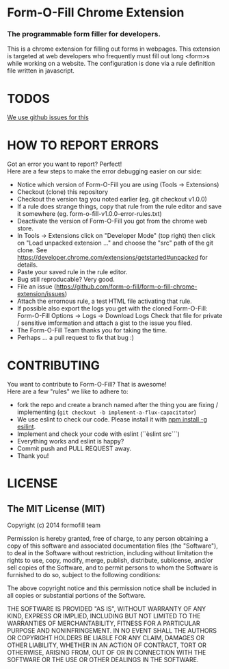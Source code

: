 # Form-O-Fill Chrome Extension

### The programmable form filler for developers.

This is a chrome extension for filling out forms in webpages.
This extension is targeted at web developers who frequently must fill out long \<form>s while working on a website.
The configuration is done via a rule definition file written in javascript.

# TODOS
[We use github issues for this](https://github.com/form-o-fill/form-o-fill-chrome-extension/issues?labels=enhancement&page=1&state=open)

# HOW TO REPORT ERRORS
Got an error you want to report? Perfect!  
Here are a few steps to make the error debugging easier on our side:

- Notice which version of Form-O-Fill you are using (Tools -> Extensions)
- Checkout (clone) this repository
- Checkout the version tag you noted earlier (eg. git checkout v1.0.0)
- If a rule does strange things, copy that rule from the rule editor and save it somewhere (eg. form-o-fill-v1.0.0-error-rules.txt)
- Deactivate the version of Form-O-Fill you got from the chrome web store.
- In Tools -> Extensions click on "Developer Mode" (top right) then click on "Load unpacked extension ..." and choose the "src" path of the git clone.
  See https://developer.chrome.com/extensions/getstarted#unpacked for details.
- Paste your saved rule in the rule editor.
- Bug still reproducable? Very good.
- File an issue (https://github.com/form-o-fill/form-o-fill-chrome-extension/issues)
- Attach the errornous rule, a test HTML file activating that rule.
- If possible also export the logs you get with the cloned Form-O-Fill: Form-O-Fill Options -> Logs -> Download Logs
  Check that file for private / sensitive imformation and attach a gist to the issue you filed.
- The Form-O-Fill Team thanks you for taking the time.
- Perhaps ... a pull request to fix that bug :)

# CONTRIBUTING

You want to contribute to Form-O-Fill? That is awesome!  
Here are a few "rules" we like to adhere to:

- fork the repo and create a branch named after the thing you are fixing / implementing (```git checkout -b implement-a-flux-capacitator```)
- We use eslint to check our code. Please install it with [npm install -g esilint](http://eslint.org).
- Implement and check your code with eslint (``èslint src```)
- Everything works and eslint is happy?
- Commit push and PULL REQUEST away.
- Thank you!

# LICENSE

## The MIT License (MIT)

Copyright (c) 2014 formofill team

Permission is hereby granted, free of charge, to any person obtaining a copy
of this software and associated documentation files (the "Software"), to deal
in the Software without restriction, including without limitation the rights
to use, copy, modify, merge, publish, distribute, sublicense, and/or sell
copies of the Software, and to permit persons to whom the Software is
furnished to do so, subject to the following conditions:

The above copyright notice and this permission notice shall be included in
all copies or substantial portions of the Software.

THE SOFTWARE IS PROVIDED "AS IS", WITHOUT WARRANTY OF ANY KIND, EXPRESS OR
IMPLIED, INCLUDING BUT NOT LIMITED TO THE WARRANTIES OF MERCHANTABILITY,
FITNESS FOR A PARTICULAR PURPOSE AND NONINFRINGEMENT. IN NO EVENT SHALL THE
AUTHORS OR COPYRIGHT HOLDERS BE LIABLE FOR ANY CLAIM, DAMAGES OR OTHER
LIABILITY, WHETHER IN AN ACTION OF CONTRACT, TORT OR OTHERWISE, ARISING FROM,
OUT OF OR IN CONNECTION WITH THE SOFTWARE OR THE USE OR OTHER DEALINGS IN
THE SOFTWARE.
